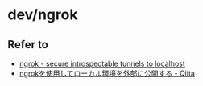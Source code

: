 # dev/ngrok

## Refer to

* [ngrok - secure introspectable tunnels to localhost](https://ngrok.com/)
* [ngrokを使用してローカル環境を外部に公開する - Qiita](http://qiita.com/kitaro729/items/44214f9f81d3ebda58bd)

